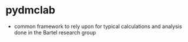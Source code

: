 # pydmclab

- common framework to rely upon for typical calculations and analysis done in the Bartel research group
